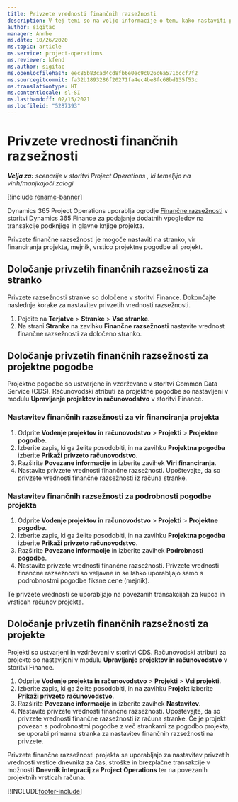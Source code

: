 ```yaml
---
title: Privzete vrednosti finančnih razsežnosti
description: V tej temi so na voljo informacije o tem, kako nastaviti privzete vrednosti finančne razsežnosti.
author: sigitac
manager: Annbe
ms.date: 10/26/2020
ms.topic: article
ms.service: project-operations
ms.reviewer: kfend
ms.author: sigitac
ms.openlocfilehash: eec85b83cad4cd8fb6e0ec9c026c6a571bccf7f2
ms.sourcegitcommit: fa32b1893286f20271fa4ec4be8fc68bd135f53c
ms.translationtype: HT
ms.contentlocale: sl-SI
ms.lasthandoff: 02/15/2021
ms.locfileid: "5287393"
---
```

# <a name="financial-dimension-defaults"></a>Privzete vrednosti finančnih razsežnosti

_**Velja za:** scenarije v storitvi Project Operations , ki temeljijo na virih/manjkajoči zalogi_

[!include [rename-banner](~/includes/cc-data-platform-banner.md)]

Dynamics 365 Project Operations uporablja ogrodje [Finančne razsežnosti](https://docs.microsoft.com/dynamics365/finance/general-ledger/financial-dimensions) v storitvi Dynamics 365 Finance za podajanje dodatnih vpogledov na transakcije podknjige in glavne knjige projekta.

Privzete finančne razsežnosti je mogoče nastaviti na stranko, vir financiranja projekta, mejnik, vrstico projektne pogodbe ali projekt.

## <a name="define-default-financial-dimensions-for-a-customer"></a>Določanje privzetih finančnih razsežnosti za stranko

Privzete razsežnosti stranke so določene v storitvi Finance. Dokončajte naslednje korake za nastavitev privzetih vrednosti razsežnosti.

1. Pojdite na **Terjatve** > **Stranke** > **Vse stranke**.
2. Na strani **Stranke** na zavihku **Finančne razsežnosti** nastavite vrednost finančne razsežnosti za določeno stranko.

## <a name="define-default-financial-dimensions-for-project-contracts"></a>Določanje privzetih finančnih razsežnosti za projektne pogodbe

Projektne pogodbe so ustvarjene in vzdrževane v storitvi Common Data Service (CDS). Računovodski atributi za projektne pogodbe so nastavljeni v modulu **Upravljanje projektov in računovodstvo** v storitvi Finance.

### <a name="set-financial-dimensions-for-a-project-funding-source"></a>Nastavitev finančnih razsežnosti za vir financiranja projekta

1. Odprite **Vodenje projektov in računovodstvo** > **Projekti** > **Projektne pogodbe**.
2. Izberite zapis, ki ga želite posodobiti, in na zavihku **Projektna pogodba** izberite **Prikaži privzeto računovodstvo**.
3. Razširite **Povezane informacije** in izberite zavihek **Viri financiranja**.
4. Nastavite privzete vrednosti finančne razsežnosti. Upoštevajte, da so privzete vrednosti finančne razsežnosti iz računa stranke.

### <a name="set-financial-dimensions-for-a-project-contract-line"></a>Nastavitev finančnih razsežnosti za podrobnosti pogodbe projekta

1. Odprite **Vodenje projektov in računovodstvo** > **Projekti** > **Projektne pogodbe**.
2. Izberite zapis, ki ga želite posodobiti, in na zavihku **Projektna pogodba** izberite **Prikaži privzeto računovodstvo**.
3. Razširite **Povezane informacije** in izberite zavihek **Podrobnosti pogodbe**.
4. Nastavite privzete vrednosti finančne razsežnosti. Privzete vrednosti finančne razsežnosti so veljavne in se lahko uporabljajo samo s podrobnostmi pogodbe fiksne cene (mejnik).

Te privzete vrednosti se uporabljajo na povezanih transakcijah za kupca in vrsticah računov projekta.

## <a name="define-default-financial-dimensions-for-projects"></a>Določanje privzetih finančnih razsežnosti za projekte

Projekti so ustvarjeni in vzdrževani v storitvi CDS. Računovodski atributi za projekte so nastavljeni v modulu **Upravljanje projektov in računovodstvo** v storitvi Finance.

1. Odprite **Vodenje projekta in računovodstvo** > **Projekti** > **Vsi projekti**.
2. Izberite zapis, ki ga želite posodobiti, in na zavihku **Projekt** izberite **Prikaži privzeto računovodstvo**.
3. Razširite **Povezane informacije** in izberite zavihek **Nastavitev**.
4. Nastavite privzete vrednosti finančne razsežnosti. Upoštevajte, da so privzete vrednosti finančne razsežnosti iz računa stranke. Če je projekt povezan s podrobnostmi pogodbe z več strankami za pogodbo projekta, se uporabi primarna stranka za nastavitev finančnih razsežnosti na privzete.

Privzete finančne razsežnosti projekta se uporabljajo za nastavitev privzetih vrednosti vrstice dnevnika za čas, stroške in brezplačne transakcije v možnosti **Dnevnik integracij za Project Operations** ter na povezanih projektnih vrsticah računa.


[!INCLUDE[footer-include](../includes/footer-banner.md)]